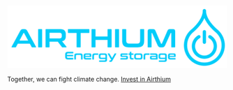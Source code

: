 ![Airthium Energy Storage](./profile/img/logo_airthium.png)

Together, we can fight climate change.
[Invest in Airthium](https://wefunder.com/airthium)
